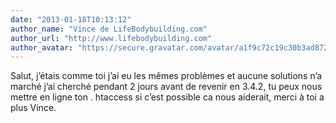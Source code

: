 ```yaml
---
date: "2013-01-18T10:13:12"
author_name: "Vince de LifeBodybuilding.com"
author_url: "http://www.lifebodybuilding.com"
author_avatar: "https://secure.gravatar.com/avatar/a1f9c72c19c30b3ad8724ef3248a61e4?s=48&d=mm&r=g"
---
```

Salut, j’étais comme toi j’ai eu les mêmes problèmes et aucune solutions n’a marché j’ai cherché pendant 2 jours avant de revenir en 3.4.2, tu peux nous mettre en ligne ton . htaccess si c’est possible ca nous aiderait, merci à toi a plus Vince.